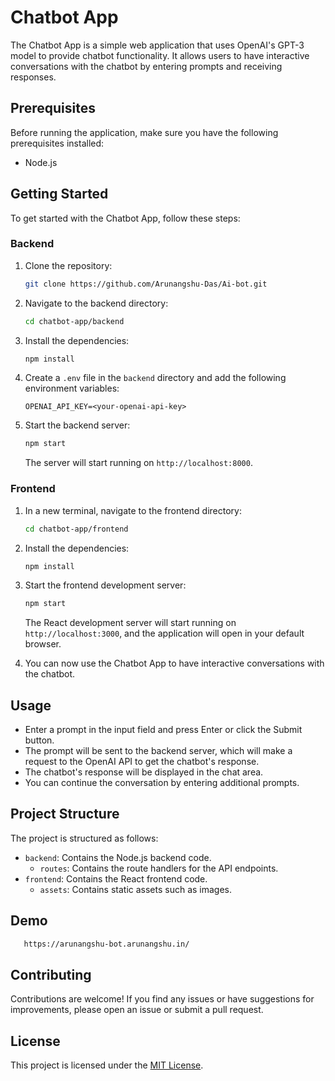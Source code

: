 # Chatbot App

The Chatbot App is a simple web application that uses OpenAI's GPT-3 model to provide chatbot functionality. It allows users to have interactive conversations with the chatbot by entering prompts and receiving responses.

## Prerequisites

Before running the application, make sure you have the following prerequisites installed:

- Node.js

## Getting Started

To get started with the Chatbot App, follow these steps:

### Backend

1. Clone the repository:

   ```bash
   git clone https://github.com/Arunangshu-Das/Ai-bot.git
   ```

2. Navigate to the backend directory:

   ```bash
   cd chatbot-app/backend
   ```

3. Install the dependencies:

   ```bash
   npm install
   ```

4. Create a `.env` file in the `backend` directory and add the following environment variables:

   ```
   OPENAI_API_KEY=<your-openai-api-key>
   ```

5. Start the backend server:

   ```bash
   npm start
   ```

   The server will start running on `http://localhost:8000`.

### Frontend

1. In a new terminal, navigate to the frontend directory:

   ```bash
   cd chatbot-app/frontend
   ```

2. Install the dependencies:

   ```bash
   npm install
   ```

3. Start the frontend development server:

   ```bash
   npm start
   ```

   The React development server will start running on `http://localhost:3000`, and the application will open in your default browser.

4. You can now use the Chatbot App to have interactive conversations with the chatbot.

## Usage

- Enter a prompt in the input field and press Enter or click the Submit button.
- The prompt will be sent to the backend server, which will make a request to the OpenAI API to get the chatbot's response.
- The chatbot's response will be displayed in the chat area.
- You can continue the conversation by entering additional prompts.

## Project Structure

The project is structured as follows:

- `backend`: Contains the Node.js backend code.
  - `routes`: Contains the route handlers for the API endpoints.
- `frontend`: Contains the React frontend code.
  - `assets`: Contains static assets such as images.

## Demo
```bash
   https://arunangshu-bot.arunangshu.in/
```

## Contributing

Contributions are welcome! If you find any issues or have suggestions for improvements, please open an issue or submit a pull request.

## License

This project is licensed under the [MIT License](LICENSE).
